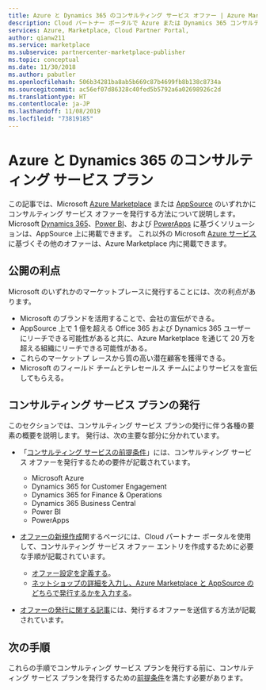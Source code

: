 ```yaml
---
title: Azure と Dynamics 365 のコンサルティング サービス オファー | Azure Marketplace
description: Cloud パートナー ポータルで Azure または Dynamics 365 コンサルティング サービス プランを定義および発行するためのガイド。
services: Azure, Marketplace, Cloud Partner Portal,
author: qianw211
ms.service: marketplace
ms.subservice: partnercenter-marketplace-publisher
ms.topic: conceptual
ms.date: 11/30/2018
ms.author: pabutler
ms.openlocfilehash: 506b34281ba8ab5b669c87b4699fb8b138c8734a
ms.sourcegitcommit: ac56ef07d86328c40fed5b5792a6a02698926c2d
ms.translationtype: HT
ms.contentlocale: ja-JP
ms.lasthandoff: 11/08/2019
ms.locfileid: "73819185"
---
```

# <a name="azure-and-dynamics-365-consulting-service-offer"></a>Azure と Dynamics 365 のコンサルティング サービス プラン

この記事では、Microsoft <a href="https://azuremarketplace.microsoft.com">Azure Marketplace</a> または <a href="https://appsource.microsoft.com">AppSource</a> のいずれかにコンサルティング サービス オファーを発行する方法について説明します。 Microsoft <a href="https://dynamics.microsoft.com">Dynamics 365</a>、<a href="https://powerbi.microsoft.com">Power BI</a>、および <a href="https://powerapps.microsoft.com">PowerApps</a> に基づくソリューションは、AppSource 上に掲載できます。 これ以外の Microsoft <a href="https://azure.microsoft.com/services">Azure サービス</a>に基づくその他のオファーは、Azure Marketplace 内に掲載できます。

## <a name="publishing-benefits"></a>公開の利点

Microsoft のいずれかのマーケットプレースに発行することには、次の利点があります。

- Microsoft のブランドを活用することで、会社の宣伝ができる。
- AppSource 上で 1 億を超える Office 365 および Dynamics 365 ユーザーにリーチできる可能性があると共に、Azure Marketplace を通じて 20 万を超える組織にリーチできる可能性がある。
- これらのマーケットプ レースから質の高い潜在顧客を獲得できる。
- Microsoft のフィールド チームとテレセールス チームによりサービスを宣伝してもらえる。

## <a name="publish-a-consulting-service-offer"></a>コンサルティング サービス プランの発行

このセクションでは、コンサルティング サービス プランの発行に伴う各種の要素の概要を説明します。 発行は、次の主要な部分に分かれています。

- 「[コンサルティング サービスの前提条件](./cpp-consulting-service-prerequisites.md)」には、コンサルティング サービス オファーを発行するための要件が記載されています。
 
    - Microsoft Azure
    - Dynamics 365 for Customer Engagement 
    - Dynamics 365 for Finance & Operations 
    - Dynamics 365 Business Central 
    - Power BI 
    - PowerApps
- [オファーの新規作成](./cpp-consulting-service-create-offer.md)関するページには、Cloud パートナー ポータルを使用して、コンサルティング サービス オファー エントリを作成するために必要な手順が記載されています。
    - [オファー設定を定義する](./cpp-consulting-service-define-offer-settings.md)。
    - [ネットショップの詳細を入力し、Azure Marketplace と AppSource のどちらで発行するかを入力する](./cpp-consulting-service-storefront-details.md)。
- [オファーの発行に関する記事](./cpp-consulting-service-publish-offer.md)には、発行するオファーを送信する方法が記載されています。

## <a name="next-steps"></a>次の手順

これらの手順でコンサルティング サービス プランを発行する前に、コンサルティング サービス プランを発行するための[前提条件](./cpp-consulting-service-prerequisites.md)を満たす必要があります。
